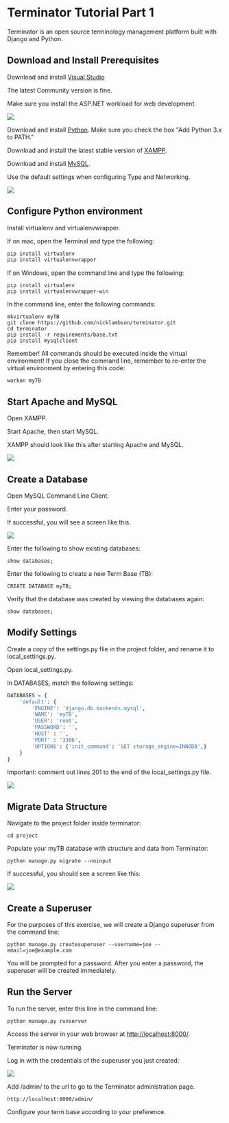 # Terminator Tutorial Part 1

Terminator is an open source terminology management platform built with Django and Python. 

## Download and Install Prerequisites

Download and install [Visual Studio](https://visualstudio.microsoft.com/downloads/)

The latest Community version is fine.

Make sure you install the ASP.NET workload for web development.

![](screenshots/ASP.NET.png)

Download and install [Python](https://www.python.org/downloads/). Make sure you check the box "Add Python 3.x to PATH."

Download and install the latest stable version of [XAMPP](https://www.apachefriends.org/download.html).

Download and install [MySQL](https://dev.mysql.com/downloads/installer/).

Use the default settings when configuring Type and Networking.

![](screenshots/MySQL_1.png)

## Configure Python environment

Install virtualenv and virtualenvwrapper.

If on mac, open the Terminal and type the following:

```python
pip install virtualenv
pip install virtualenvwrapper
```

If on Windows, open the command line and type the following:

```
pip install virtualenv
pip install virtualenvwrapper-win
```

In the command line, enter the following commands:

```
mkvirtualenv myTB
git clone https://github.com/nicklambson/terminator.git
cd terminator
pip install -r requirements/base.txt
pip install mysqlclient
```

Remember! All commands should be executed inside the virtual environment! If you close the command line, remember to re-enter the virtual environment by entering this code:

```
workon myTB
```

## Start Apache and MySQL

Open XAMPP.

Start Apache, then start MySQL.

XAMPP should look like this after starting Apache and MySQL.

![](screenshots/XAMPP.png)

## Create a Database

Open MySQL Command Line Client.

Enter your password.

If successful, you will see a screen like this.

![](screenshots/MySQL_CLI.png)

Enter the following to show existing databases:

```
show databases;
```

Enter the following to create a new Term Base (TB):

```
CREATE DATABASE myTB;
```

Verify that the database was created by viewing the databases again:

```
show databases;
```

## Modify Settings

Create a copy of the settings.py file in the project folder, and rename it to local_settings.py.

Open local_settings.py.

In DATABASES, match the following settings:

```python
DATABASES = {
    'default': {
        'ENGINE': 'django.db.backends.mysql',
        'NAME': 'myTB',
        'USER': 'root',
        'PASSWORD': '',
        'HOST' : '',
        'PORT' : '3306',
        'OPTIONS': {'init_command': 'SET storage_engine=INNODB',}
    }
}
```

Important: comment out lines 201 to the end of the local_settings.py file.

![](screenshots/local_settings.png)

## Migrate Data Structure

Navigate to the project folder inside terminator:

```
cd project
```

Populate your myTB database with structure and data from Terminator:

```
python manage.py migrate --noinput
```

If successful, you should see a screen like this:

![](screenshots/migrated.png)

## Create a Superuser

For the purposes of this exercise, we will create a Django superuser from the command line:

```
python manage.py createsuperuser --username=joe --email=joe@example.com
```

You will be prompted for a password. After you enter a password, the superuser will be created immediately.

## Run the Server

To run the server, enter this line in the command line:

```
python manage.py runserver
```

Access the server in your web browser at [http://localhost:8000/](http://localhost:8000/).

Terminator is now running.

Log in with the credentials of the superuser you just created:

![](screenshots/log_in.png)

Add /admin/ to the url to go to the Terminator administration page.

```
http://localhost:8000/admin/
```

Configure your term base according to your preference.
